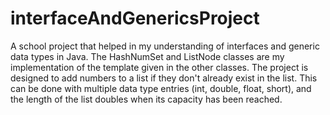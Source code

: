 # interfaceAndGenericsProject
A school project that helped in my understanding of interfaces and generic data types in Java.
The HashNumSet and ListNode classes are my implementation of the template given in the other classes.
The project is designed to add numbers to a list if they don't already exist in the list.
This can be done with multiple data type entries (int, double, float, short), and the length of the list doubles when its capacity has been reached.
